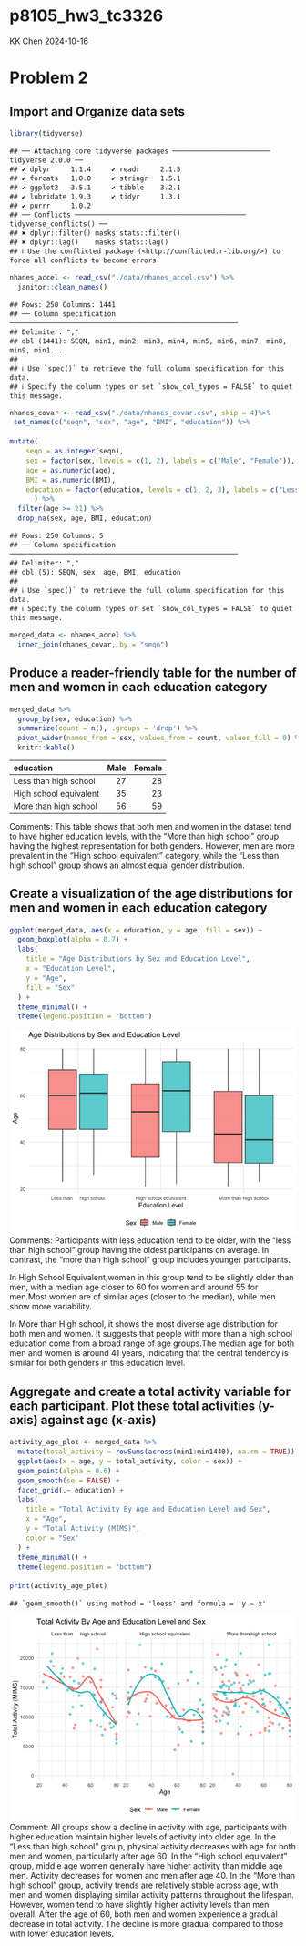 p8105_hw3_tc3326
================
KK Chen
2024-10-16

# Problem 2

## Import and Organize data sets

``` r
library(tidyverse)
```

    ## ── Attaching core tidyverse packages ──────────────────────── tidyverse 2.0.0 ──
    ## ✔ dplyr     1.1.4     ✔ readr     2.1.5
    ## ✔ forcats   1.0.0     ✔ stringr   1.5.1
    ## ✔ ggplot2   3.5.1     ✔ tibble    3.2.1
    ## ✔ lubridate 1.9.3     ✔ tidyr     1.3.1
    ## ✔ purrr     1.0.2     
    ## ── Conflicts ────────────────────────────────────────── tidyverse_conflicts() ──
    ## ✖ dplyr::filter() masks stats::filter()
    ## ✖ dplyr::lag()    masks stats::lag()
    ## ℹ Use the conflicted package (<http://conflicted.r-lib.org/>) to force all conflicts to become errors

``` r
nhanes_accel <- read_csv("./data/nhanes_accel.csv") %>%
  janitor::clean_names()
```

    ## Rows: 250 Columns: 1441
    ## ── Column specification ────────────────────────────────────────────────────────
    ## Delimiter: ","
    ## dbl (1441): SEQN, min1, min2, min3, min4, min5, min6, min7, min8, min9, min1...
    ## 
    ## ℹ Use `spec()` to retrieve the full column specification for this data.
    ## ℹ Specify the column types or set `show_col_types = FALSE` to quiet this message.

``` r
nhanes_covar <- read_csv("./data/nhanes_covar.csv", skip = 4)%>%
 set_names(c("seqn", "sex", "age", "BMI", "education")) %>%

mutate(
    seqn = as.integer(seqn),
    sex = factor(sex, levels = c(1, 2), labels = c("Male", "Female")),
    age = as.numeric(age),
    BMI = as.numeric(BMI),
    education = factor(education, levels = c(1, 2, 3), labels = c("Less than     high school", "High school equivalent", "More than high school"))
      ) %>%
  filter(age >= 21) %>%
  drop_na(sex, age, BMI, education)
```

    ## Rows: 250 Columns: 5
    ## ── Column specification ────────────────────────────────────────────────────────
    ## Delimiter: ","
    ## dbl (5): SEQN, sex, age, BMI, education
    ## 
    ## ℹ Use `spec()` to retrieve the full column specification for this data.
    ## ℹ Specify the column types or set `show_col_types = FALSE` to quiet this message.

``` r
merged_data <- nhanes_accel %>%
  inner_join(nhanes_covar, by = "seqn")
```

## Produce a reader-friendly table for the number of men and women in each education category

``` r
merged_data %>%
  group_by(sex, education) %>%
  summarize(count = n(), .groups = 'drop') %>%
  pivot_wider(names_from = sex, values_from = count, values_fill = 0) %>%
  knitr::kable()
```

| education              | Male | Female |
|:-----------------------|-----:|-------:|
| Less than high school  |   27 |     28 |
| High school equivalent |   35 |     23 |
| More than high school  |   56 |     59 |

Comments: This table shows that both men and women in the dataset tend
to have higher education levels, with the “More than high school” group
having the highest representation for both genders. However, men are
more prevalent in the “High school equivalent” category, while the “Less
than high school” group shows an almost equal gender distribution.

## Create a visualization of the age distributions for men and women in each education category

``` r
ggplot(merged_data, aes(x = education, y = age, fill = sex)) +
  geom_boxplot(alpha = 0.7) +
  labs(
    title = "Age Distributions by Sex and Education Level",
    x = "Education Level",
    y = "Age",
    fill = "Sex"
  ) +
  theme_minimal() +
  theme(legend.position = "bottom")
```

![](p8105_hw3_tc3326_files/figure-gfm/unnamed-chunk-6-1.png)<!-- -->
Comments: Participants with less education tend to be older, with the
“less than high school” group having the oldest participants on average.
In contrast, the “more than high school” group includes younger
participants.

In High School Equivalent,women in this group tend to be slightly older
than men, with a median age closer to 60 for women and around 55 for
men.Most women are of similar ages (closer to the median), while men
show more variability.

In More than High school, it shows the most diverse age distribution for
both men and women. It suggests that people with more than a high school
education come from a broad range of age groups.The median age for both
men and women is around 41 years, indicating that the central tendency
is similar for both genders in this education level.

## Aggregate and create a total activity variable for each participant. Plot these total activities (y-axis) against age (x-axis)

``` r
activity_age_plot <- merged_data %>%
  mutate(total_activity = rowSums(across(min1:min1440), na.rm = TRUE)) %>%
  ggplot(aes(x = age, y = total_activity, color = sex)) +
  geom_point(alpha = 0.6) +
  geom_smooth(se = FALSE) +
  facet_grid(.~ education) +
  labs(
    title = "Total Activity By Age and Education Level and Sex",
    x = "Age",
    y = "Total Activity (MIMS)",
    color = "Sex"
  ) +
  theme_minimal() +
  theme(legend.position = "bottom")

print(activity_age_plot)
```

    ## `geom_smooth()` using method = 'loess' and formula = 'y ~ x'

![](p8105_hw3_tc3326_files/figure-gfm/unnamed-chunk-7-1.png)<!-- -->
Comment: All groups show a decline in activity with age, participants
with higher education maintain higher levels of activity into older age.
In the “Less than high school” group, physical activity decreases with
age for both men and women, particularly after age 60. In the “High
school equivalent” group, middle age women generally have higher
activity than middle age men. Activity decreases for women and men after
age 40. In the “More than high school” group, activity trends are
relatively stable across age, with men and women displaying similar
activity patterns throughout the lifespan. However, women tend to have
slightly higher activity levels than men overall. After the age of 60,
both men and women experience a gradual decrease in total activity. The
decline is more gradual compared to those with lower education levels.
